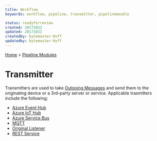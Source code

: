 ```yaml
---
title: Workflow
keywords: workflow, pipeline, transmitter, pipelinemoudle 

status: readyforreview
created: 20171022
updated: 20171022
createdby: bytemaster-0xff
updatedby: bytemaster-0xff
---
```

[Home](../Index.md) > [Pipeline Modules](Index.md)

# Transmitter

Transmitters are used to take [Outgoing Messages](../Messaging/OutgoingMessages.md) and send them to the originating device or a 
3rd-party server or service.  Applicable trasmitters include the following:

* [Azure Event Hub](./Transmitters/AzureEventHubs.md)
* [Azure IoT Hub](./Transmitters/AzureIoTHub.md)
* [Azure Service Bus](./Transmitters/AzureServiceBus.md)
* [MQTT](./Transmitters/MQTTClient.md)
* [Original Listener](./Transmitters/OriginalListener.md)
* [REST Service](./Transmitters/Rest.md)
